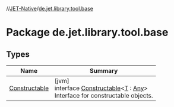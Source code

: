 //[JET-Native](../../index.md)/[de.jet.library.tool.base](index.md)

# Package de.jet.library.tool.base

## Types

| Name | Summary |
|---|---|
| [Constructable](-constructable/index.md) | [jvm]<br>interface [Constructable](-constructable/index.md)&lt;[T](-constructable/index.md) : [Any](https://kotlinlang.org/api/latest/jvm/stdlib/kotlin/-any/index.html)&gt;<br>Interface for constructable objects. |
